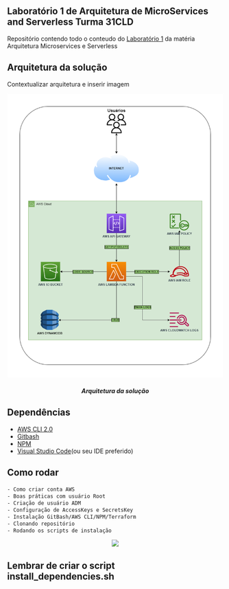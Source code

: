 ## Laboratório 1 de Arquitetura de MicroServices and Serverless Turma 31CLD
Repositório contendo todo o conteudo do 
[Laboratório 1](https://catalog.us-east-1.prod.workshops.aws/workshops/2c8321cb-812c-45a9-927d-206eea3a500f/en-US/000-gettingstarted) da matéria Arquitetura Microservices
e Serverless

## Arquitetura da solução
Contextualizar arquitetura e inserir imagem
<p align="center">
<img src="./doc/ArquiteturaSolucao.png" width="800px" height="auto">
</p>

<h5 align="center">Arquitetura da solução</h5>

## Dependências
- [AWS CLI 2.0](https://docs.aws.amazon.com/cli/latest/userguide/getting-started-install.html)
- [Gitbash](https://git-scm.com/downloads)
- [NPM](https://nodejs.org/pt-br/download)
- [Visual Studio Code](https://code.visualstudio.com/download)(ou seu IDE preferido)

## Como rodar
    - Como criar conta AWS
    - Boas práticas com usuário Root
    - Criação de usuário ADM
    - Configuração de AccessKeys e SecretsKey
    - Instalação GitBash/AWS CLI/NPM/Terraform
    - Clonando repositório
    - Rodando os scripts de instalação

<p align="center">
<img src="./doc/prints/initsh.gif" width="800px" height="auto">
</p>

## Lembrar de criar o script install_dependencies.sh